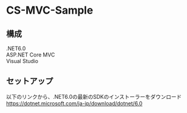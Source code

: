 # CS-MVC-Sample
## 構成
.NET6.0  
ASP.NET Core MVC  
Visual Studio

## セットアップ
以下のリンクから、.NET6.0の最新のSDKのインストーラーをダウンロード  
https://dotnet.microsoft.com/ja-jp/download/dotnet/6.0


